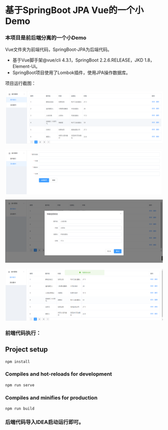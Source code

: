 # 基于SpringBoot JPA Vue的一个小Demo
### 本项目是前后端分离的一个小Demo
Vue文件夹为前端代码，SpringBoot-JPA为后端代码。

- 基于Vue脚手架@vue/cli 4.3.1，SpringBoot 2.2.6.RELEASE，JKD 1.8，Element-Ui。
- SpringBoot项目使用了Lombok插件，使用JPA操作数据库。

项目运行截图：

![image-20200420035605591](README.assets/image-20200420035605591.png)



![image-20200420035711567](README.assets/image-20200420035711567.png)



![image-20200420035909240](README.assets/image-20200420035909240.png)



![image-20200420035946728](README.assets/image-20200420035946728.png)



### **前端代码执行**：

## Project setup

```
npm install
```

### Compiles and hot-reloads for development
```
npm run serve
```

### Compiles and minifies for production
```
npm run build
```

### **后端代码导入IDEA启动运行即可**。


